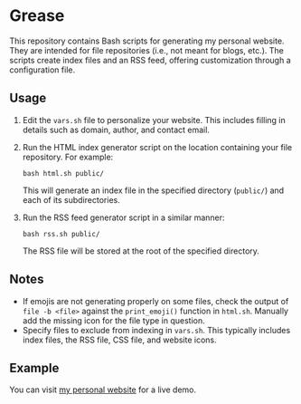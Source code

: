 Grease
======
This repository contains Bash scripts for generating my personal website. They
are intended for file repositories (i.e., not meant for blogs, etc.).
The scripts create index files and an RSS feed, offering customization through
a configuration file.

Usage
-----
1. Edit the `vars.sh` file to personalize your website. This includes filling
   in details such as domain, author, and contact email.
2. Run the HTML index generator script on the location containing your file
   repository. For example:

       bash html.sh public/

   This will generate an index file in the specified directory (`public/`) and
   each of its subdirectories.
3. Run the RSS feed generator script in a similar manner:

       bash rss.sh public/

   The RSS file will be stored at the root of the specified directory.

Notes
-----
- If emojis are not generating properly on some files, check the output of
  `file -b <file>` against the `print_emoji()` function in `html.sh`. Manually
  add the missing icon for the file type in question.
- Specify files to exclude from indexing in `vars.sh`. This typically includes
  index files, the RSS file, CSS file, and website icons.

Example
-------
You can visit [my personal website](https://marty-thane.github.io) for a live
demo.
